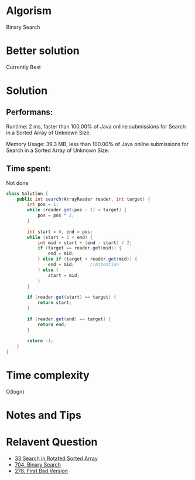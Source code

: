 # Algorism 

Binary Search 

# Better solution 

Currently Best

# Solution 

## Performans:

Runtime: 2 ms, faster than 100.00% of Java online submissions for Search in a Sorted Array of Unknown Size.

Memory Usage: 39.3 MB, less than 100.00% of Java online submissions for Search in a Sorted Array of Unknown Size.

## Time spent: 

Not done 


```java
class Solution {
    public int search(ArrayReader reader, int target) {
        int pos = 1;
        while (reader.get(pos - 1) < target) {
            pos = pos * 2;
        }
        
        int start = 0, end = pos;
        while (start + 1 < end) {
            int mid = start + (end - start) / 2;
            if (target == reader.get(mid)) {
                end = mid;
            } else if (target < reader.get(mid)) {
                end = mid;      //Attention
            } else {
                start = mid;
            }
        }
        
        if (reader.get(start) == target) {
            return start;
        }
        
        if (reader.get(end) == target) {
            return end;
        }
        
        return -1;
    }
}
```
# Time complexity
O(logn)

# Notes and Tips


# Relavent Question
- [33 Search in Rotated Sorted Array](https://github.com/Wanchunwei/leetcode/blob/master/notes/Search_in_Rotated_Sorted_Array.md)
- [704. Binary Search](https://github.com/Wanchunwei/leetcode/blob/master/notes/Binary_Search.md)
- [278. First Bad Version](https://github.com/Wanchunwei/leetcode/blob/master/notes/First_Bad_Version.md)
